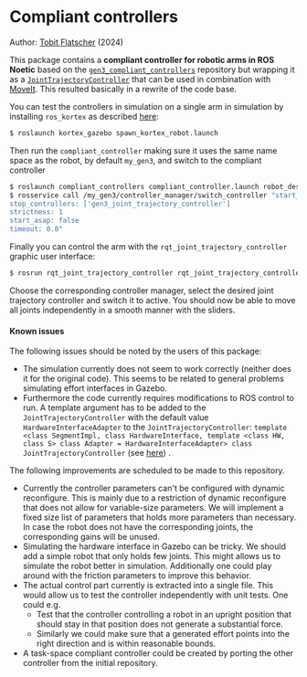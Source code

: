 # Compliant controllers

Author: [Tobit Flatscher](https://github.com/2b-t) (2024)



This package contains a **compliant controller for robotic arms in ROS Noetic** based on the [`gen3_compliant_controllers`](https://github.com/empriselab/gen3_compliant_controllers) repository but wrapping it as a [`JointTrajectoryController`](http://wiki.ros.org/joint_trajectory_controller) that can be used in combination with [MoveIt](https://moveit.ros.org/install/). This resulted basically in a rewrite of the code base.

You can test the controllers in simulation on a single arm in simulation by installing `ros_kortex` as described [here](https://github.com/Kinovarobotics/ros_kortex):

```bash
$ roslaunch kortex_gazebo spawn_kortex_robot.launch
```

Then run the `compliant_controller` making sure it uses the same name space as the robot, by default `my_gen3`, and switch to the compliant controller

```bash
$ roslaunch compliant_controllers compliant_controller.launch robot_description_parameter:=/my_gen3/robot_description __ns:=my_gen3
$ rosservice call /my_gen3/controller_manager/switch_controller "start_controllers: ['compliant_controller']
stop_controllers: ['gen3_joint_trajectory_controller']
strictness: 1
start_asap: false
timeout: 0.0"
```

Finally you can control the arm with the `rqt_joint_trajectory_controller` graphic user interface:

```bash
$ rosrun rqt_joint_trajectory_controller rqt_joint_trajectory_controller __ns:=my_gen3
```

Choose the corresponding controller manager, select the desired joint trajectory controller and switch it to active. You should now be able to move all joints independently in a smooth manner with the sliders.



#### Known issues

The following issues should be noted by the users of this package:

- The simulation currently does not seem to work correctly (neither does it for the original code). This seems to be related to general problems simulating effort interfaces in Gazebo.
- Furthermore the code currently requires modifications to ROS control to run. A template argument has to be added to the `JointTrajectoryController` with the default value `HardwareInterfaceAdapter` to the `JointTrajectoryController`: `template <class SegmentImpl, class HardwareInterface, template <class HW, class S> class Adapter = HardwareInterfaceAdapter> class JointTrajectoryController` (see [here](https://github.com/ros-controls/ros_controllers/blob/678b92adfd9242c93b78c066a8369c7665ea1421/joint_trajectory_controller/include/joint_trajectory_controller/joint_trajectory_controller.h#L178)) .

The following improvements are scheduled to be made to this repository.

- Currently the controller parameters can't be configured with dynamic reconfigure. This is mainly due to a restriction of dynamic reconfigure that does not allow for variable-size parameters. We will implement a fixed size list of parameters that holds more parameters than necessary. In case the robot does not have the corresponding joints, the corresponding gains will be unused.
- Simulating the hardware interface in Gazebo can be tricky. We should add a simple robot that only holds few joints. This might allows us to simulate the robot better in simulation. Additionally one could play around with the friction parameters to improve this behavior.
- The actual control part currently is extracted into a single file. This would allow us to test the controller independently with unit tests. One could e.g.
  - Test that the controller controlling a robot in an upright position that should stay in that position does not generate a substantial force.
  - Similarly we could make sure that a generated effort points into the right direction and is within reasonable bounds.
- A task-space compliant controller could be created by porting the other controller from the initial repository.

